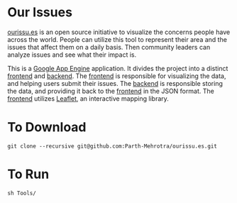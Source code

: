 # Our Issues
[ourissu.es](http://ourissu.es) is an open source initiative to visualize the concerns people have across the world. People can utilize this tool to represent their area and the issues that affect them on a daily basis. Then community leaders can analyze issues and see what their impact is.

This is a [Google App Engine](https://cloud.google.com/appengine/docs) application. It divides the project into a distinct [frontend](https://github.com/Parth-Mehrotra/ourissu.es/tree/master/frontend) and [backend](https://github.com/Parth-Mehrotra/ourissu.es/tree/master/backend). The [frontend](https://github.com/Parth-Mehrotra/ourissu.es/tree/master/frontend) is responsible for visualizing the data, and helping users submit their issues. The [backend](https://github.com/Parth-Mehrotra/ourissu.es/tree/master/backend) is responsible storing the data, and providing it back to the [frontend](https://github.com/Parth-Mehrotra/ourissu.es/tree/master/frontend) in the JSON format. The [frontend](https://github.com/Parth-Mehrotra/ourissu.es/tree/master/frontend) utilizes [Leaflet](http://leafletjs.com/), an interactive mapping library.

# To Download
```
git clone --recursive git@github.com:Parth-Mehrotra/ourissu.es.git
```

# To Run
```
sh Tools/
```
